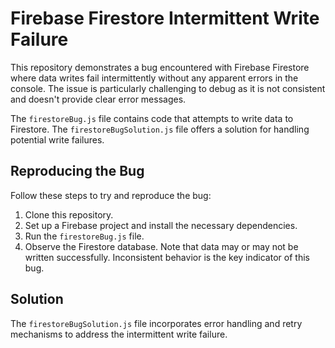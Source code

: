 # Firebase Firestore Intermittent Write Failure

This repository demonstrates a bug encountered with Firebase Firestore where data writes fail intermittently without any apparent errors in the console. The issue is particularly challenging to debug as it is not consistent and doesn't provide clear error messages.

The `firestoreBug.js` file contains code that attempts to write data to Firestore.  The `firestoreBugSolution.js` file offers a solution for handling potential write failures.

## Reproducing the Bug

Follow these steps to try and reproduce the bug:
1.  Clone this repository.
2.  Set up a Firebase project and install the necessary dependencies.
3.  Run the `firestoreBug.js` file.
4.  Observe the Firestore database. Note that data may or may not be written successfully.  Inconsistent behavior is the key indicator of this bug.

## Solution

The `firestoreBugSolution.js` file incorporates error handling and retry mechanisms to address the intermittent write failure.